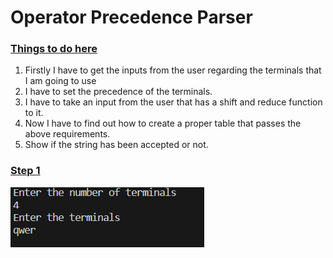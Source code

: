 # Operator Precedence Parser
### <u>Things to do here</u>

1. Firstly I have to get the inputs from the user regarding the terminals that I am going to use
2. I have to set the precedence of the terminals.
3. I have to take an input from the user that has a shift and reduce function to it.
4. Now I have to find out how to create a proper table that passes the above requirements.
5. Show if the string has been accepted or not.

### <u>Step 1</u>
![Step1](./pics/Screenshot%202023-12-19%20005540.png)
